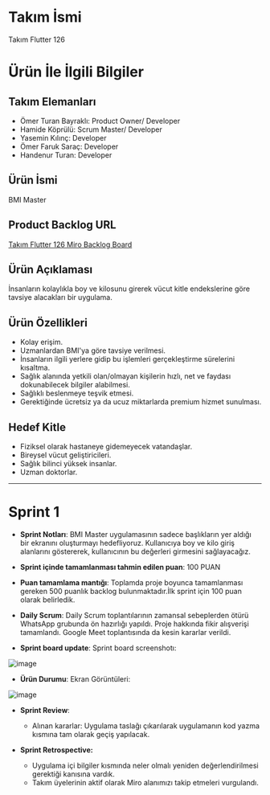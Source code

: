 # **Takım İsmi**

Takım Flutter 126

# Ürün İle İlgili Bilgiler

## Takım Elemanları
- Ömer Turan Bayraklı: Product Owner/ Developer
- Hamide Köprülü: Scrum Master/ Developer
- Yasemin Kılınç: Developer
- Ömer Faruk Saraç: Developer
- Handenur Turan: Developer
  
## Ürün İsmi

BMI Master

## Product Backlog URL

[Takım Flutter 126 Miro Backlog Board](https://miro.com/welcomeonboard/SU9mMjZyTWFjVUlMOTN4NThLNjFha2RSUFkzUGFkZ3hhamE1cXNhYUxldFRKcUw2YnZGYmhCNllxbTlncnFqMHwzNDU4NzY0NTU3Mzc1OTk1ODk0fDI=?share_link_id=82007892487)


## Ürün Açıklaması

İnsanların kolaylıkla boy ve kilosunu girerek vücut kitle endekslerine göre tavsiye alacakları bir uygulama.

## Ürün Özellikleri

- Kolay erişim.
- Uzmanlardan BMI'ya göre tavsiye verilmesi.
- İnsanların ilgili yerlere gidip bu işlemleri gerçekleştirme sürelerini kısaltma.
- Sağlık alanında yetkili olan/olmayan kişilerin hızlı, net ve faydası dokunabilecek bilgiler alabilmesi.
- Sağlıklı beslenmeye teşvik etmesi.
- Gerektiğinde ücretsiz ya da ucuz miktarlarda premium hizmet sunulması.
  
  
  

## Hedef Kitle

- Fiziksel olarak hastaneye gidemeyecek vatandaşlar.
- Bireysel vücut geliştiricileri.
- Sağlık bilinci yüksek insanlar.
- Uzman doktorlar.





---

# Sprint 1

- **Sprint Notları**: BMI Master uygulamasının sadece başlıkların yer aldığı bir ekranını oluşturmayı hedefliyoruz. Kullanıcıya boy ve kilo giriş alanlarını göstererek, kullanıcının bu değerleri girmesini sağlayacağız.

- **Sprint içinde tamamlanması tahmin edilen puan**: 100 PUAN


- **Puan tamamlama mantığı**: Toplamda proje boyunca tamamlanması gereken 500 puanlık backlog bulunmaktadır.İlk sprint için 100 puan olarak belirledik.
 

 - **Daily Scrum**: Daily Scrum toplantılarının zamansal sebeplerden ötürü WhatsApp grubunda ön hazırlığı yapıldı. Proje hakkında fikir alışverişi tamamlandı. Google Meet toplantısında da kesin kararlar verildi.

  - **Sprint board update**: Sprint board screenshotı:
    
![image](https://github.com/hamidekkopruLu/OUA-F126/assets/136333627/b222bf96-322d-4be2-895a-0ce965f84ba4)

- **Ürün Durumu**:  Ekran Görüntüleri:
  
![image](https://github.com/hamidekkopruLu/OUA-F126/assets/114291299/0915b9c2-e5a6-4e30-9650-038939a62783)

 
- **Sprint Review**:
  -  Alınan kararlar: Uygulama taslağı çıkarılarak uygulamanın kod yazma kısmına tam olarak geçiş yapılacak.

 - **Sprint Retrospective:**
 
   - Uygulama içi bilgiler kısmında neler olmalı yeniden değerlendirilmesi gerektiği kanısına vardık.
   - Takım üyelerinin aktif olarak Miro alanımızı takip etmeleri vurgulandı.
     

  


     
     
